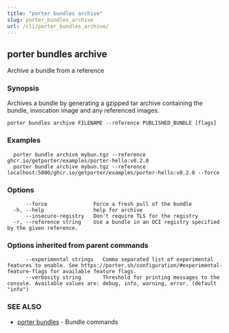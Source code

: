 ```yaml
---
title: "porter bundles archive"
slug: porter_bundles_archive
url: /cli/porter_bundles_archive/
---
```

## porter bundles archive

Archive a bundle from a reference

### Synopsis

Archives a bundle by generating a gzipped tar archive containing the bundle, invocation image and any referenced images.

```
porter bundles archive FILENAME --reference PUBLISHED_BUNDLE [flags]
```

### Examples

```
  porter bundle archive mybun.tgz --reference ghcr.io/getporter/examples/porter-hello:v0.2.0
  porter bundle archive mybun.tgz --reference localhost:5000/ghcr.io/getporter/examples/porter-hello:v0.2.0 --force

```

### Options

```
      --force               Force a fresh pull of the bundle
  -h, --help                help for archive
      --insecure-registry   Don't require TLS for the registry
  -r, --reference string    Use a bundle in an OCI registry specified by the given reference.
```

### Options inherited from parent commands

```
      --experimental strings   Comma separated list of experimental features to enable. See https://porter.sh/configuration/#experimental-feature-flags for available feature flags.
      --verbosity string       Threshold for printing messages to the console. Available values are: debug, info, warning, error. (default "info")
```

### SEE ALSO

* [porter bundles](/cli/porter_bundles/)	 - Bundle commands

